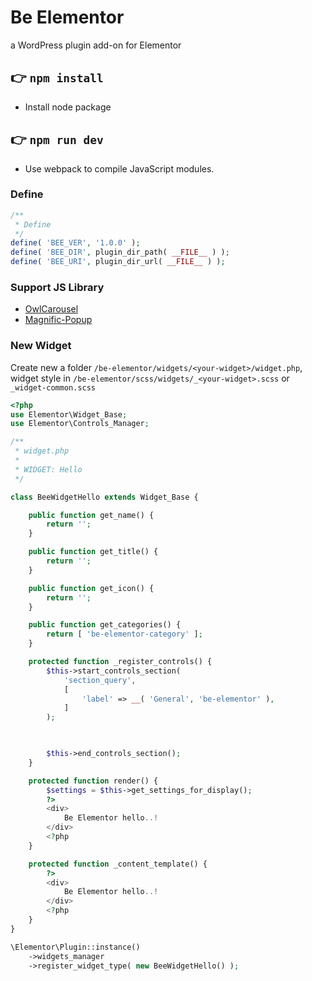 
#  Be Elementor

a WordPress plugin add-on for Elementor

## 👉  `npm install`
- Install node package

## 👉  `npm run dev`
- Use webpack to compile JavaScript modules.

### Define 
```php
/**
 * Define 
 */
define( 'BEE_VER', '1.0.0' );
define( 'BEE_DIR', plugin_dir_path( __FILE__ ) );
define( 'BEE_URI', plugin_dir_url( __FILE__ ) );
```  

### Support JS Library
- [OwlCarousel](https://github.com/OwlCarousel2/OwlCarousel2) 
- [Magnific-Popup](https://github.com/dimsemenov/Magnific-Popup)

###  New Widget
Create new a folder `/be-elementor/widgets/<your-widget>/widget.php`, widget style in `/be-elementor/scss/widgets/_<your-widget>.scss` or `_widget-common.scss`
```php
<?php 
use Elementor\Widget_Base;
use Elementor\Controls_Manager;

/** 
 * widget.php
 * 
 * WIDGET: Hello
 */

class BeeWidgetHello extends Widget_Base {

    public function get_name() {
        return '';
    }

    public function get_title() {
        return '';
    }

    public function get_icon() {
        return '';
    }

    public function get_categories() {
        return [ 'be-elementor-category' ];
    }

    protected function _register_controls() {
        $this->start_controls_section(
			'section_query',
			[
				'label' => __( 'General', 'be-elementor' ),
			]
		);

        

        $this->end_controls_section();
    }

    protected function render() {
        $settings = $this->get_settings_for_display();
        ?>
        <div>
            Be Elementor hello..!
        </div>
        <?php
    }

    protected function _content_template() {
        ?>
        <div>
            Be Elementor hello..!
        </div>
        <?php
    }
}

\Elementor\Plugin::instance()
    ->widgets_manager
    ->register_widget_type( new BeeWidgetHello() );
```